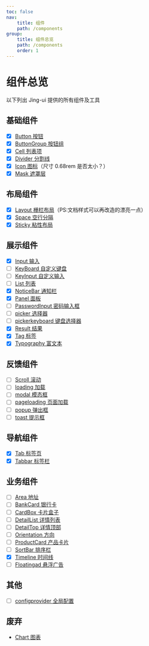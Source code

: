 ```yaml
---
toc: false
nav:
    title: 组件
    path: /components
group:
    title: 组件总览
    path: /components
    order: 1
---
```


# 组件总览

以下列出 Jing-ui 提供的所有组件及工具

## 基础组件

-   [x] [Button 按钮](./components/base/button)
-   [x] [ButtonGroup 按钮组](./components/base/button-group)
-   [x] [Cell 列表项](./components/base/cell)
-   [x] [Divider 分割线](./components/base/divider)
-   [x] [Icon 图标](./components/base/icon)（尺寸 0.68rem 是否太小？）
-   [x] [Mask 遮罩层](./components/base/mask)

## 布局组件

-   [x] [Layout 栅栏布局](./components/layout)（PS:文档样式可以再改造的漂亮一点）
-   [x] [Space 空行分隔](./components/layout/space)
-   [x] [Sticky 粘性布局](./components/layout/sticky)

## 展示组件

-   [x] [Input 输入](./components/data/input)
-   [ ] [KeyBoard 自定义键盘](./components/data/key-board)
-   [ ] [KeyInput 自定义输入](./components/data/key-input)
-   [ ] [List 列表](./components/data/list)
-   [x] [NoticeBar 通知栏](./components/data/notice-bar)
-   [x] [Panel 面板](./components/data/panel)
-   [ ] [PasswordInput 密码输入框](./components/data/password-input)
-   [ ] [picker 选择器](./components/data/picker)
-   [ ] [pickerkeyboard 键盘选择器](./components/data/picker-keyboard)
-   [x] [Result 结果](./components/data/result)
-   [x] [Tag 标签](./components/data/tag)
-   [x] [Typography 富文本](./components/data/typography)

## 反馈组件

-   [ ] [Scroll 滚动](./components/feedback/scroll)
-   [ ] [loading 加载](./components/feedback/loading)
-   [ ] [modal 模态框](./components/feedback/modal)
-   [ ] [pageloading 页面加载](./components/feedback/pageloading)
-   [ ] [popup 弹出框](./components/feedback/popup)
-   [ ] [toast 提示框](./components/feedback/toast)

## 导航组件

-   [x] [Tab 标签页](./components/navigation/tab)
-   [x] [Tabbar 标签栏](./components/navigation/tabbar)

## 业务组件

-   [ ] [Area 地址](./components/work/area)
-   [ ] [BankCard 银行卡](./components/work/bankcard)
-   [ ] [CardBox 卡片盒子](./components/work/cardbox)
-   [ ] [DetailList 详情列表](./components/work/detaillist)
-   [ ] [DetailTop 详情顶部](./components/work/detailtop)
-   [ ] [Orientation 方向](./components/work/orientation)
-   [ ] [ProductCard 产品卡片](./components/work/productCard)
-   [ ] [SortBar 排序栏](./components/work/sort-bar)
-   [x] [Timeline 时间线](./components/work/timeline)
-   [ ] [Floatingad 悬浮广告](./components/work/floatingad)

## 其他

-   [ ] [configprovider 全局配置](./components/config/config-provider)

## 废弃

-   [Chart 图表](./components/discard/chart)
